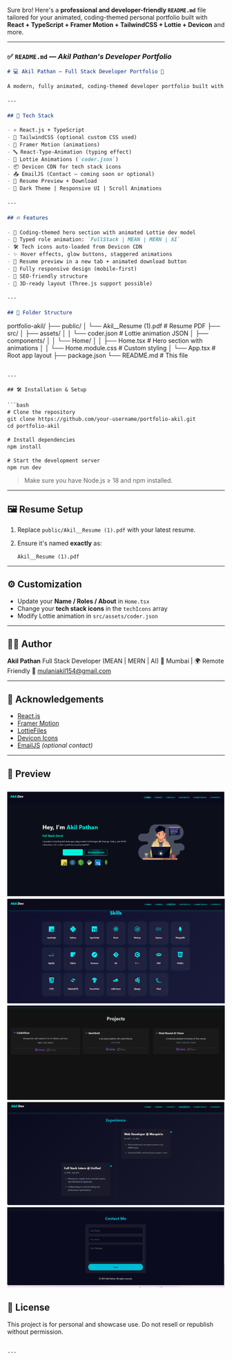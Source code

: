 Sure bro! Here's a **professional and developer-friendly `README.md`** file tailored for your animated, coding-themed personal portfolio built with **React + TypeScript + Framer Motion + TailwindCSS + Lottie + Devicon** and more.

---

### ✅ `README.md` — *Akil Pathan's Developer Portfolio*

```markdown
# 💻 Akil Pathan — Full Stack Developer Portfolio 🚀

A modern, fully animated, coding-themed developer portfolio built with **React**, **TypeScript**, **Framer Motion**, **Lottie**, and more. Showcases projects, skills, experience, and includes a resume preview + download feature. Designed for FullStack + AI developers.

---

## 📌 Tech Stack

- ⚛️ React.js + TypeScript
- 💨 TailwindCSS (optional custom CSS used)
- 🎨 Framer Motion (animations)
- 🔤 React-Type-Animation (typing effect)
- 🧠 Lottie Animations (`coder.json`)
- 📦 Devicon CDN for tech stack icons
- 📤 EmailJS (Contact — coming soon or optional)
- 📃 Resume Preview + Download
- 🌙 Dark Theme | Responsive UI | Scroll Animations

---

## 🔥 Features

- 🚀 Coding-themed hero section with animated Lottie dev model
- 🧠 Typed role animation: `FullStack | MEAN | MERN | AI`
- 🛠️ Tech icons auto-loaded from Devicon CDN
- ✨ Hover effects, glow buttons, staggered animations
- 📄 Resume preview in a new tab + animated download button
- 📱 Fully responsive design (mobile-first)
- 🎯 SEO-friendly structure
- 🎥 3D-ready layout (Three.js support possible)

---

## 📂 Folder Structure

```

portfolio-akil/
├── public/
│   └── Akil\_\_Resume (1).pdf       # Resume PDF
├── src/
│   ├── assets/
│   │   └── coder.json             # Lottie animation JSON
│   ├── components/
│   │   └── Home/
│   │       ├── Home.tsx          # Hero section with animations
│   │       └── Home.module.css   # Custom styling
│   └── App.tsx                   # Root app layout
├── package.json
└── README.md                     # This file

````

---

## 🛠️ Installation & Setup

```bash
# Clone the repository
git clone https://github.com/your-username/portfolio-akil.git
cd portfolio-akil

# Install dependencies
npm install

# Start the development server
npm run dev
````

> Make sure you have Node.js ≥ 18 and npm installed.

---

## 🖼️ Resume Setup

1. Replace `public/Akil__Resume (1).pdf` with your latest resume.
2. Ensure it's named **exactly** as:

   ```
   Akil__Resume (1).pdf
   ```

---

## ⚙️ Customization

* Update your **Name / Roles / About** in `Home.tsx`
* Change your **tech stack icons** in the `techIcons` array
* Modify Lottie animation in `src/assets/coder.json`

---

## 🧑‍💻 Author

**Akil Pathan**
Full Stack Developer (MEAN | MERN | AI)
📍 Mumbai | 🌍 Remote Friendly
📧 [mulaniakil154@gmail.com](mailto:mulaniakil154@gmail.com)

---

## 💬 Acknowledgements

* [React.js](https://reactjs.org)
* [Framer Motion](https://www.framer.com/motion/)
* [LottieFiles](https://lottiefiles.com/)
* [Devicon Icons](https://devicon.dev/)
* [EmailJS](https://www.emailjs.com/) *(optional contact)*

---

## 📸 Preview

![alt text](image.png)
![alt text](image-1.png)
![alt text](image-2.png)
![alt text](image-3.png)
![alt text](image-4.png)
---

## 📝 License

This project is for personal and showcase use. Do not resell or republish without permission.

```

---

```
